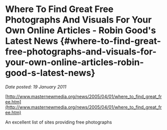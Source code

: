 # Where To Find Great Free Photographs And Visuals For Your Own Online Articles - Robin Good's Latest News {#where-to-find-great-free-photographs-and-visuals-for-your-own-online-articles-robin-good-s-latest-news}

_Date posted: 19 January 2011_

[http://www.masternewmedia.org/news/2005/04/01/where_to_find_great_free.htm](http://www.masternewmedia.org/news/2005/04/01/where_to_find_great_free.htm)

An excellent list of sites providing free photographs